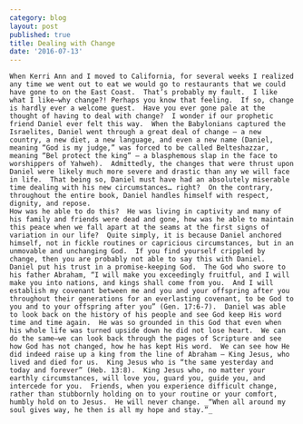 ```yaml
---
category: blog
layout: post
published: true
title: Dealing with Change
date: '2016-07-13'
---
```

	When Kerri Ann and I moved to California, for several weeks I realized any time we went out to eat we would go to restaurants that we could have gone to on the East Coast.  That’s probably my fault.  I like what I like—why change?! Perhaps you know that feeling.  If so, change is hardly ever a welcome guest.  Have you ever gone pale at the thought of having to deal with change?  I wonder if our prophetic friend Daniel ever felt this way.  When the Babylonians captured the Israelites, Daniel went through a great deal of change – a new country, a new diet, a new language, and even a new name (Daniel, meaning “God is my judge,” was forced to be called Belteshazzar, meaning “Bel protect the king” – a blasphemous slap in the face to worshippers of Yahweh).  Admittedly, the changes that were thrust upon Daniel were likely much more severe and drastic than any we will face in life.  That being so, Daniel must have had an absolutely miserable time dealing with his new circumstances… right?  On the contrary, throughout the entire book, Daniel handles himself with respect, dignity, and repose.  
	How was he able to do this?  He was living in captivity and many of his family and friends were dead and gone, how was he able to maintain this peace when we fall apart at the seams at the first signs of variation in our life?  Quite simply, it is because Daniel anchored himself, not in fickle routines or capricious circumstances, but in an unmovable and unchanging God.  If you find yourself crippled by change, then you are probably not able to say this with Daniel.
	Daniel put his trust in a promise-keeping God.  The God who swore to his father Abraham, “I will make you exceedingly fruitful, and I will make you into nations, and kings shall come from you.  And I will establish my covenant between me and you and your offspring after you throughout their generations for an everlasting covenant, to be God to you and to your offspring after you” (Gen. 17:6-7).  Daniel was able to look back on the history of his people and see God keep His word time and time again.  He was so grounded in this God that even when his whole life was turned upside down he did not lose heart.  We can do the same—we can look back through the pages of Scripture and see how God has not changed, how he has kept His word.  We can see how He did indeed raise up a king from the line of Abraham – King Jesus, who lived and died for us.  King Jesus who is “the same yesterday and today and forever” (Heb. 13:8).  King Jesus who, no matter your earthly circumstances, will love you, guard you, guide you, and intercede for you.  Friends, when you experience difficult change, rather than stubbornly holding on to your routine or your comfort, humbly hold on to Jesus.  He will never change. _“When all around my soul gives way, he then is all my hope and stay.”_

